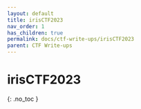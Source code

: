 ```yaml
---
layout: default
title: irisCTF2023
nav_order: 1
has_children: true
permalink: docs/ctf-write-ups/irisCTF2023
parent: CTF Write-ups
---
```


# irisCTF2023
{: .no_toc }